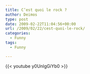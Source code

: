 ```yaml
---
title: C’est quoi le rock ?
author: Deimos
type: post
date: 2009-02-22T11:04:56+00:00
url: /2009/02/22/cest-quoi-le-rock/
categories:
  - Funny
tags:
  - Funny

---
```


{{< youtube y0UnlgGiYb0 >}}
